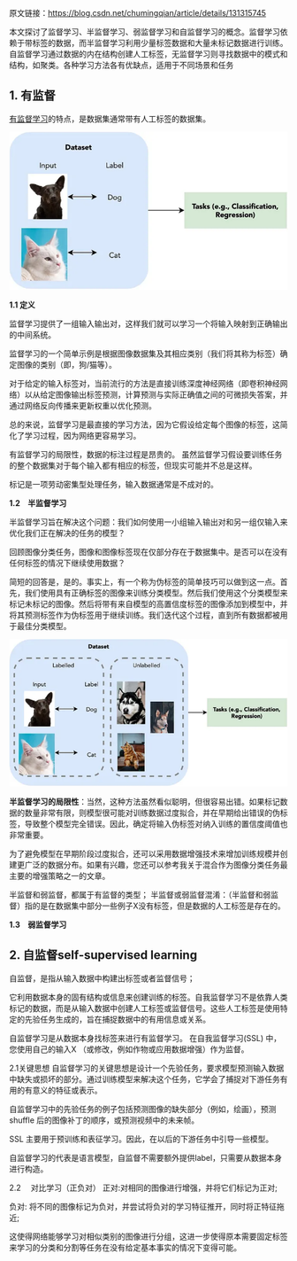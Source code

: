 原文链接：https://blog.csdn.net/chumingqian/article/details/131315745

本文探讨了监督学习、半监督学习、弱监督学习和自监督学习的概念。监督学习依赖于带标签的数据，而半监督学习利用少量标签数据和大量未标记数据进行训练。自监督学习通过数据的内在结构创建人工标签，无监督学习则寻找数据中的模式和结构，如聚类。各种学习方法各有优缺点，适用于不同场景和任务

## 1. 有监督

[有监督学习](https://so.csdn.net/so/search?q=%E6%9C%89%E7%9B%91%E7%9D%A3%E5%AD%A6%E4%B9%A0&spm=1001.2101.3001.7020)的特点，是数据集通常带有人工标签的数据集。

![enter image description here](https://github.com/xiaohuidu/AI/blob/master/images/196.png)


**1.1 定义**

监督学习提供了一组输入输出对，这样我们就可以学习一个将输入映射到正确输出的中间系统。

监督学习的一个简单示例是根据图像数据集及其相应类别（我们将其称为标签）确定图像的类别（即，狗/猫等）。

对于给定的输入标签对，当前流行的方法是直接训练深度神经网络（即卷积神经网络）以从给定图像输出标签预测，计算预测与实际正确值之间的可微损失答案，并通过网络反向传播来更新权重以优化预测。

总的来说，监督学习是最直接的学习方法，因为它假设给定每个图像的标签，这简化了学习过程，因为网络更容易学习。

有监督学习的局限性，数据的标注过程是昂贵的。
虽然监督学习假设要训练任务的整个数据集对于每个输入都有相应的标签，但现实可能并不总是这样。

标记是一项劳动密集型处理任务，输入数据通常是不成对的。

**1.2　半监督学习**

半监督学习旨在解决这个问题：我们如何使用一小组输入输出对和另一组仅输入来优化我们正在解决的任务的模型？

回顾图像分类任务，图像和图像标签现在仅部分存在于数据集中。是否可以在没有任何标签的情况下继续使用数据？

简短的回答是，是的。事实上，有一个称为伪标签的简单技巧可以做到这一点。首先，我们使用具有正确标签的图像来训练分类模型。然后我们使用这个分类模型来标记未标记的图像。然后将带有来自模型的高置信度标签的图像添加到模型中，并将其预测标签作为伪标签用于继续训练。我们迭代这个过程，直到所有数据都被用于最佳分类模型。

![enter image description here](https://github.com/xiaohuidu/AI/blob/master/images/197.png)

**半监督学习的局限性**：当然，这种方法虽然看似聪明，但很容易出错。如果标记数据的数量非常有限，则模型很可能对训练数据过度拟合，并在早期给出错误的伪标签，导致整个模型完全错误。因此，确定将输入伪标签对纳入训练的置信度阈值也非常重要。

为了避免模型在早期阶段过度拟合，还可以采用数据增强技术来增加训练规模并创建更广泛的数据分布。如果有兴趣，您还可以参考我关于混合作为图像分类任务最主要的增强策略之一的文章。

半监督和弱监督，都属于有监督的类型；
半监督或弱监督混淆：（半监督和弱监督）指的是在数据集中部分一些例子X没有标签，但是数据的人工标签是存在的。

**1.3　弱监督学习**

## 2. 自监督self-supervised learning

自监督，是指从输入数据中构建出标签或者监督信号；

它利用数据本身的固有结构或信息来创建训练的标签。自我监督学习不是依靠人类标记的数据，而是从输入数据中创建人工标签或监督信号。这些人工标签是使用特定的先验任务生成的，旨在捕捉数据中的有用信息或关系。

自监督学习是从数据本身找标签来进行有监督学习。
在自我监督学习(SSL) 中，您使用自己的输入X
（或修改，例如作物或应用数据增强）作为监督。

2.1关键思想
自监督学习的关键思想是设计一个先验任务，要求模型预测输入数据中缺失或损坏的部分。通过训练模型来解决这个任务，它学会了捕捉对下游任务有用的有意义的特征或表示。

自监督学习中的先验任务的例子包括预测图像的缺失部分（例如，绘画），预测shuffle 后的图像补丁的顺序，或预测视频中的未来帧。

SSL 主要用于预训练和表征学习。因此，在以后的下游任务中引导一些模型。

自监督学习的代表是语言模型，自监督不需要额外提供label，只需要从数据本身进行构造。

2.2 　对比学习（正负对）
正对:对相同的图像进行增强，并将它们标记为正对;

负对: 将不同的图像标记为负对，并尝试将负对的学习特征推开，同时将正特征拖近;

这使得网络能够学习对相似类别的图像进行分组，这进一步使得原本需要固定标签来学习的分类和分割等任务在没有给定基本事实的情况下变得可能。

<!--stackedit_data:
eyJoaXN0b3J5IjpbMTU3NjM1NTcwNCwtMTg5ODYzMTU1Ml19
-->